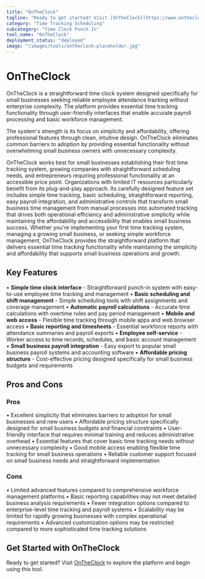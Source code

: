 ```yaml
---
title: "OnTheClock"
tagline: "Ready to get started? Visit [OnTheClock](https://www.ontheclock.com) to explore the platform and begin using this tool...."
category: "Time Tracking Scheduling"
subcategory: "Time Clock Punch In"
tool_name: "OnTheClock"
deployment_status: "deployed"
image: "/images/tools/ontheclock-placeholder.jpg"
---
```


# OnTheClock

OnTheClock is a straightforward time clock system designed specifically for small businesses seeking reliable employee attendance tracking without enterprise complexity. The platform provides essential time tracking functionality through user-friendly interfaces that enable accurate payroll processing and basic workforce management.

The system's strength is its focus on simplicity and affordability, offering professional features through clean, intuitive design. OnTheClock eliminates common barriers to adoption by providing essential functionality without overwhelming small business owners with unnecessary complexity.

OnTheClock works best for small businesses establishing their first time tracking system, growing companies with straightforward scheduling needs, and entrepreneurs requiring professional functionality at an accessible price point. Organizations with limited IT resources particularly benefit from its plug-and-play approach. Its carefully designed feature set includes simple time tracking, basic scheduling, straightforward reporting, easy payroll integration, and administrative controls that transform small business time management from manual processes into automated tracking that drives both operational efficiency and administrative simplicity while maintaining the affordability and accessibility that enables small business success. Whether you're implementing your first time tracking system, managing a growing small business, or seeking simple workforce management, OnTheClock provides the straightforward platform that delivers essential time tracking functionality while maintaining the simplicity and affordability that supports small business operations and growth.

## Key Features

• **Simple time clock interface** - Straightforward punch-in system with easy-to-use employee time tracking and management
• **Basic scheduling and shift management** - Simple scheduling tools with shift assignments and coverage management
• **Automatic payroll calculations** - Accurate time calculations with overtime rules and pay period management
• **Mobile and web access** - Flexible time tracking through mobile apps and web browser access
• **Basic reporting and timesheets** - Essential workforce reports with attendance summaries and payroll exports
• **Employee self-service** - Worker access to time records, schedules, and basic account management
• **Small business payroll integration** - Easy export to popular small business payroll systems and accounting software
• **Affordable pricing structure** - Cost-effective pricing designed specifically for small business budgets and requirements

## Pros and Cons

### Pros
• Excellent simplicity that eliminates barriers to adoption for small businesses and new users
• Affordable pricing structure specifically designed for small business budgets and financial constraints
• User-friendly interface that requires minimal training and reduces administrative overhead
• Essential features that cover basic time tracking needs without unnecessary complexity
• Good mobile access enabling flexible time tracking for small business operations
• Reliable customer support focused on small business needs and straightforward implementation

### Cons
• Limited advanced features compared to comprehensive workforce management platforms
• Basic reporting capabilities may not meet detailed business analysis requirements
• Fewer integration options compared to enterprise-level time tracking and payroll systems
• Scalability may be limited for rapidly growing businesses with complex operational requirements
• Advanced customization options may be restricted compared to more sophisticated time tracking solutions

## Get Started with OnTheClock

Ready to get started? Visit [OnTheClock](https://www.ontheclock.com) to explore the platform and begin using this tool.